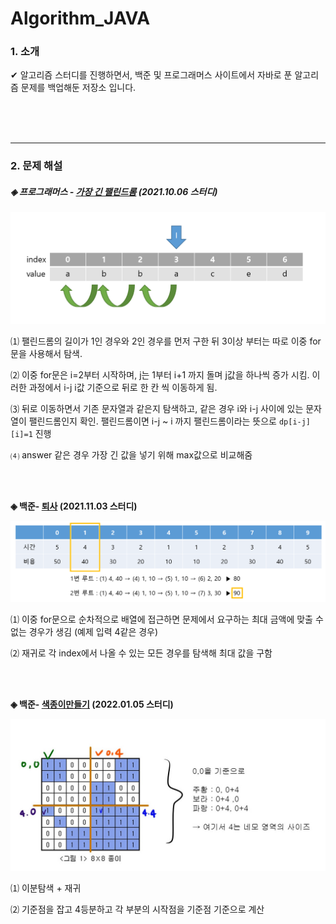 # Algorithm_JAVA

### 1. 소개

✔ 알고리즘 스터디를 진행하면서, 백준 및 프로그래머스 사이트에서 자바로 푼 알고리즘 문제를 백업해둔 저장소 입니다.

<br>

<br>

<br>

<hr>

### 2. 문제 해설 

##### ◈ 프로그래머스 - [가장 긴 팰린드롬](https://programmers.co.kr/learn/courses/30/lessons/12904) (2021.10.06 스터디)

![팰린드롬](./img/팰린드롬.PNG)

⑴ 팰린드롬의 길이가 1인 경우와 2인 경우를 먼저 구한 뒤 3이상 부터는 따로 이중 for문을 사용해서 탐색.

⑵ 이중 for문은 i=2부터 시작하며, j는 1부터 i+1 까지 돌며 j값을 하나씩 증가 시킴. 이러한 과정에서 i-j i값 기준으로 뒤로 한 칸 씩 이동하게 됨.

⑶ 뒤로 이동하면서 기존 문자열과 같은지 탐색하고, 같은 경우 i와 i-j 사이에 있는 문자열이 팰린드롬인지 확인. 팰린드롬이면 i-j ~ i 까지 팰린드롬이라는 뜻으로 ```dp[i-j][i]=1``` 진행

⑷ answer 같은 경우 가장 긴 값을 넣기 위해 max값으로 비교해줌

<br>

<br>

**◈ 백준- [퇴사](https://www.acmicpc.net/problem/14501) (2021.11.03 스터디)**

![14501](./img/14501.PNG)

⑴ 이중 for문으로 순차적으로 배열에 접근하면 문제에서 요구하는 최대 금액에 맞출 수 없는 경우가 생김 (예제 입력 4같은 경우)

⑵ 재귀로 각 index에서 나올 수 있는 모든 경우를 탐색해 최대 값을 구함

<br>

<br>

**◈ 백준- [색종이만들기](https://www.acmicpc.net/problem/2630) (2022.01.05 스터디)**

![2630](./img/2630.jpg)

⑴ 이분탐색 + 재귀

⑵ 기준점을 잡고 4등분하고 각 부분의 시작점을 기준점 기준으로 계산
